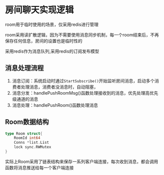 # 房间聊天实现逻辑

room用于临时使用的场景，仅采用redis进行管理

room采用读扩散逻辑，因为不需要使用消息同步机制，每一个room结束后，不再保存任何信息，房间的设置也是临时性的

采用redis作为消息队列,采用redis的订阅发布模型

## 消息处理流程

1. 消息订阅：系统启动时通过`StartSubscribe()`开始监听房间消息，启动多个消费者处理消息，消费者没消息时，自动阻塞，
2. 消息分发：handlePushRoomMsg()函数处理接收到的消息，优先处理高优先级通道的消息
3. 消息处理：handlePushRoom()函数处理消息

## Room数据结构

```go
type Room struct{
    RoomId int64
    Conns *list.List
    lock sync.RWMutex
}
```

实际上Room采用了链表结构来保存一系列客户端连接，每次收到消息，都会调用函数将消息推送给每一个客户端连接





